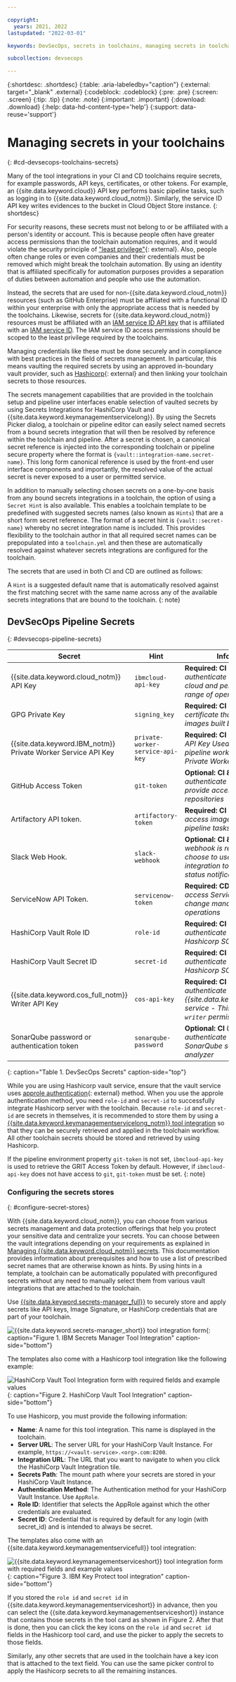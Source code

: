 ```yaml
---

copyright:
  years: 2021, 2022
lastupdated: "2022-03-01"

keywords: DevSecOps, secrets in toolchains, managing secrets in toolchains, secrets manager

subcollection: devsecops

---
```


{:shortdesc: .shortdesc}
{:table: .aria-labeledby="caption"}
{:external: target="_blank" .external}
{:codeblock: .codeblock}
{:pre: .pre}
{:screen: .screen}
{:tip: .tip}
{:note: .note}
{:important: .important}
{:download: .download}
{:help: data-hd-content-type='help'}
{:support: data-reuse='support'}

# Managing secrets in your toolchains
{: #cd-devsecops-toolchains-secrets}

Many of the tool integrations in your CI and CD toolchains require secrets, for example passwords, API keys, certificates, or other tokens. For example, an {{site.data.keyword.cloud}} API key performs basic pipeline tasks, such as logging in to {{site.data.keyword.cloud_notm}}. Similarly, the service ID API key writes evidences to the bucket in Cloud Object Store instance.
{: shortdesc}

For security reasons, these secrets must not belong to or be affiliated with a person's identity or account. This is because people often have greater access permissions than the toolchain automation requires, and it would violate the security principle of ["least privilege"](https://en.wikipedia.org/wiki/Principle_of_least_privilege){: external}. Also, people often change roles or even companies and their credentials must be removed which might break the toolchain automation. By using an identity that is affiliated specifically for automation purposes provides a separation of duties between automation and people who use the automation.

Instead, the secrets that are used for non-{{site.data.keyword.cloud_notm}} resources (such as GitHub Enterprise) must be affiliated with a functional ID within your enterprise with only the appropriate access that is needed by the toolchains. Likewise, secrets for {{site.data.keyword.cloud_notm}} resources must be affiliated with an [IAM service ID API key](/docs/account?topic=account-serviceidapikeys) that is affiliated with an [IAM service ID](/docs/account?topic=account-serviceids). The IAM service ID access permissions should be scoped to the least privilege required by the toolchains.

Managing credentials like these must be done securely and in compliance with best practices in the field of secrets management. In particular, this means vaulting the required secrets by using an approved in-boundary vault provider, such as [Hashicorp](https://www.vaultproject.io){: external} and then linking your toolchain secrets to those resources.

The secrets management capabilities that are provided in the toolchain setup and pipeline user interfaces enable selection of vaulted secrets by using Secrets Integrations for HashiCorp Vault and {{site.data.keyword.keymanagementservicelong}}. By using the Secrets Picker dialog, a toolchain or pipeline editor can easily select named secrets from a bound secrets integration that will then be resolved by reference within the toolchain and pipeline. After a secret is chosen, a canonical secret reference is injected into the corresponding toolchain or pipeline secure property where the format is `{vault::integration-name.secret-name}`. This long form canonical reference is used by the front-end user interface components and importantly, the resolved value of the actual secret is never exposed to a user or permitted service.

In addition to manually selecting chosen secrets on a one-by-one basis from any bound secrets integrations in a toolchain, the option of using a `Secret Hint` is also available. This enables a toolchain template to be predefined with suggested secrets names (also known as `Hints`) that are a short form secret reference. The format of a secret hint is `{vault::secret-name}` whereby no secret integration name is included. This provides flexibility to the toolchain author in that all required secret names can be prepopulated into a `toolchain.yml` and then these are automatically resolved against whatever secrets integrations are configured for the toolchain.

The secrets that are used in both CI and CD are outlined as follows:

A `Hint` is a suggested default name that is automatically resolved against the first matching secret with the same name across any of the available secrets integrations that are bound to the toolchain.
{: note}

## DevSecOps Pipeline Secrets
{: #devsecops-pipeline-secrets}

| **Secret**                | **Hint**                 | **Information**    |
| -------------             | -------------            | -------------      |
| {{site.data.keyword.cloud_notm}} API Key         | `ibmcloud-api-key`       | **Required: CI & CD** _Used to authenticate with IBM public cloud and perform a wide range of operations_ |
| GPG Private Key          | `signing_key`          | **Required: CI only** _This is the certificate that is used to sign images built by the CI pipeline_ |
| {{site.data.keyword.IBM_notm}} Private Worker Service API Key    | `private-worker-service-api-key`  | **Required: CI only** _A Service ID API Key Used to run delivery pipeline workloads on a Tekton Private Worker Service_|
| GitHub Access Token       | `git-token`              | **Optional: CI & CD** _Used to authenticate with GitHub and provide access to the repositories_ |
| Artifactory API token.    | `artifactory-token`      | **Required: CI & CD** _Used to access images used by pipeline tasks_|
| Slack Web Hook.           | `slack-webhook`          | **Optional: CI & CD** _This webhook is required if you choose to use the Slack tool integration to post toolchain status notifications_ |
| ServiceNow API Token.     | `servicenow-token`       | **Required: CD only** _Used to access Service Now for change management operations_ |
| HashiCorp Vault Role ID   | `role-id`                | **Required: CI & CD** _Used to authenticate with the Hashicorp SOS vault server_ |
| HashiCorp Vault Secret ID | `secret-id`              | **Required: CI & CD** _Used to authenticate with the Hashicorp SOS vault server_ |
| {{site.data.keyword.cos_full_notm}} Writer API Key    | `cos-api-key`            | **Required: CI & CD** _Used to authenticate with the {{site.data.keyword.cos_short}} service - This key must have `writer` permission_ |
| SonarQube password or authentication token | `sonarqube-password`              | **Optional: CI** _Used to authenticate with the SonarQube source code analyzer_ |
{: caption="Table 1. DevSecOps Secrets" caption-side="top"}

While you are using Hashicorp vault service, ensure that the vault service uses [approle authentication](https://www.vaultproject.io/docs/auth/approle){: external} method. When you use the approle authentication method, you need `role-id` and `secret-id` to successfully integrate Hashicorp server with the toolchain. Because `role-id` and `secret-id` are secrets in themselves, it is recommended to store them by using a [{{site.data.keyword.keymanagementservicelong_notm}} tool integration](/docs/ContinuousDelivery?topic=ContinuousDelivery-keyprotect) so that they can be securely retrieved and applied in the toolchain workflow. All other toolchain secrets should be stored and retrieved by using Hashicorp.

If the pipeline environment property `git-token` is not set, `ibmcloud-api-key` is used to retrieve the GRIT Access Token by default. However, if `ibmcloud-api-key` does not have access to `git`, `git-token` must be set.
{: note}

### Configuring the secrets stores
{: #configure-secret-stores}

With {{site.data.keyword.cloud_notm}}, you can choose from various secrets management and data protection offerings that help you protect your sensitive data and centralize your secrets. You can choose between the vault integrations depending on your requirements as explained in [Managing {{site.data.keyword.cloud_notm}} secrets](/docs/secrets-manager?topic=secrets-manager-manage-secrets-ibm-cloud). This documentation provides information about prerequisites and how to use a list of prescribed secret names that are otherwise known as hints. By using hints in a template, a toolchain can be automatically populated with preconfigured secrets without any need to manually select them from various vault integrations that are attached to the toolchain.

Use [{{site.data.keyword.secrets-manager_full}}](/docs/secrets-manager?topic=secrets-manager-getting-started) to securely store and apply secrets like API keys, Image Signature, or HashiCorp credentials that are part of your toolchain.

![{{site.data.keyword.secrets-manager_short}} tool integration form](images/devsecops-secrets-manager.png){: caption="Figure 1. IBM Secrets Manager Tool Integration" caption-side="bottom"}

The templates also come with a Hashicorp tool integration like the following example:

![HashiCorp Vault Tool Integration form with required fields and example values](images/hc-tool-int.png "HashiCorp Vault Tool Integration form with required fields and example values"){: caption="Figure 2. HashiCorp Vault Tool Integration" caption-side="bottom"}

To use Hashicorp, you must provide the following information:

* **Name**: A name for this tool integration. This name is displayed in the toolchain.
* **Server URL**: The server URL for your HashiCorp Vault Instance. For example, `https://<vault-service>.<org>.com:8200`.
* **Integration URL**: The URL that you want to navigate to when you click the HashiCorp Vault Integration tile.
* **Secrets Path**: The mount path where your secrets are stored in your HashiCorp Vault Instance.
* **Authentication Method**: The Authentication method for your HashiCorp Vault Instance. Use `AppRole`.
* **Role ID**: Identifier that selects the AppRole against which the other credentials are evaluated.
* **Secret ID**: Credential that is required by default for any login (with secret_id) and is intended to always be secret.

The templates also come with an {{site.data.keyword.keymanagementservicefull}} tool integration:

![{{site.data.keyword.keymanagementserviceshort}} tool integration form with required fields and example values](images/kp-int.png "{{site.data.keyword.keymanagementserviceshort}} tool integration form with required fields and example values"){: caption="Figure 3. IBM Key Protect tool integration" caption-side="bottom"}

If you stored the `role id` and `secret id` in {{site.data.keyword.keymanagementserviceshort}} in advance, then you can select the {{site.data.keyword.keymanagementserviceshort}} instance that contains those secrets in the tool card as shown in Figure 2. After that is done, then you can click the key icons on the `role id` and `secret id` fields in the Hashicorp tool card, and use the picker to apply the secrets to those fields.

Similarly, any other secrets that are used in the toolchain have a key icon that is attached to the text field. You can use the same picker control to apply the Hashicorp secrets to all the remaining instances.

